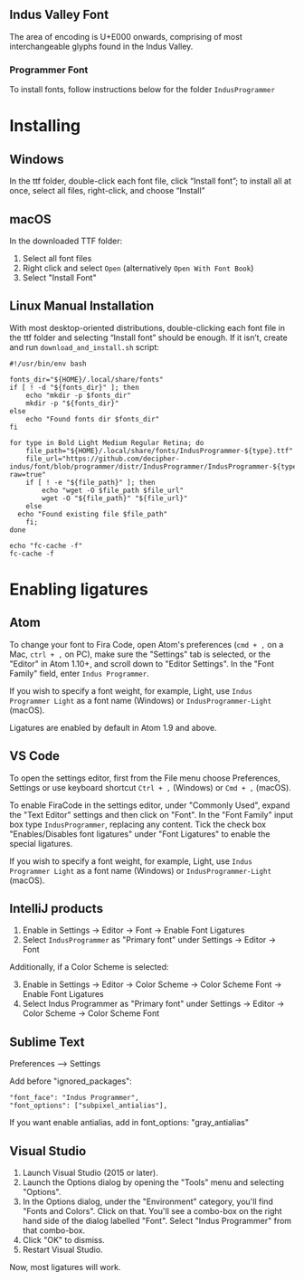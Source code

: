 ## Indus Valley Font

The area of encoding is U+E000 onwards, comprising of most interchangeable glyphs found in the Indus Valley.

### Programmer Font

To install fonts, follow instructions below for the folder ``IndusProgrammer``

Installing
==========

Windows
-------

In the ttf folder, double-click each font file, click “Install font”; to install all at once, select all files, right-click, and choose “Install”

macOS
-----

In the downloaded TTF folder:

1.  Select all font files
2.  Right click and select `Open` (alternatively `Open With Font Book`)
3.  Select "Install Font"

Linux Manual Installation
-------------------------

With most desktop-oriented distributions, double-clicking each font file in the ttf folder and selecting “Install font” should be enough. If it isn’t, create and run `download_and_install.sh` script:

    #!/usr/bin/env bash

    fonts_dir="${HOME}/.local/share/fonts"
    if [ ! -d "${fonts_dir}" ]; then
        echo "mkdir -p $fonts_dir"
        mkdir -p "${fonts_dir}"
    else
        echo "Found fonts dir $fonts_dir"
    fi

    for type in Bold Light Medium Regular Retina; do
        file_path="${HOME}/.local/share/fonts/IndusProgrammer-${type}.ttf"
        file_url="https://github.com/decipher-indus/font/blob/programmer/distr/IndusProgrammer/IndusProgrammer-${type}.ttf?raw=true"
        if [ ! -e "${file_path}" ]; then
            echo "wget -O $file_path $file_url"
            wget -O "${file_path}" "${file_url}"
        else
      echo "Found existing file $file_path"
        fi;
    done

    echo "fc-cache -f"
    fc-cache -f
    
Enabling ligatures
==================

Atom
----

To change your font to Fira Code, open Atom's preferences (`cmd + ,` on a Mac, `ctrl + ,` on PC), make sure the "Settings" tab is selected, or the "Editor" in Atom 1.10+, and scroll down to "Editor Settings". In the "Font Family" field, enter `Indus Programmer`.

If you wish to specify a font weight, for example, Light, use `Indus Programmer Light` as a font name (Windows) or `IndusProgrammer-Light` (macOS).

Ligatures are enabled by default in Atom 1.9 and above.


VS Code
-------

To open the settings editor, first from the File menu choose Preferences, Settings or use keyboard shortcut `Ctrl + ,` (Windows) or `Cmd + ,` (macOS).

To enable FiraCode in the settings editor, under "Commonly Used", expand the "Text Editor" settings and then click on "Font". In the "Font Family" input box type `IndusProgrammer`, replacing any content. Tick the check box "Enables/Disables font ligatures" under "Font Ligatures" to enable the special ligatures.

If you wish to specify a font weight, for example, Light, use `Indus Programmer Light` as a font name (Windows) or `IndusProgrammer-Light` (macOS).


IntelliJ products
-----------------

1. Enable in Settings → Editor → Font → Enable Font Ligatures
2. Select `IndusProgrammer` as "Primary font" under Settings → Editor → Font

Additionally, if a Color Scheme is selected:

3. Enable in Settings → Editor → Color Scheme → Color Scheme Font → Enable Font Ligatures
4. Select Indus Programmer as "Primary font" under Settings → Editor → Color Scheme → Color Scheme Font


Sublime Text
------------

Preferences --> Settings

Add before "ignored_packages":

    "font_face": "Indus Programmer",
    "font_options": ["subpixel_antialias"],

If you want enable antialias, add in font_options: "gray_antialias"


Visual Studio
-------------

1. Launch Visual Studio (2015 or later).
2. Launch the Options dialog by opening the "Tools" menu and selecting "Options". 
3. In the Options dialog, under the "Environment" category, you'll find "Fonts and Colors". Click on that. You'll see a combo-box on the right hand side of the dialog labelled "Font". Select "Indus Programmer" from that combo-box. 
4. Click "OK" to dismiss.
5. Restart Visual Studio.

Now, most ligatures will work.
